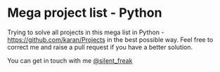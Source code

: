 # Mega project list - Python
Trying to solve all projects in this mega list in Python - https://github.com/karan/Projects in the best possible way.
Feel free to correct me and raise a pull request if you have a better solution. 

You can get in touch with me [@silent_freak](https://twitter.com/silent_freak)
